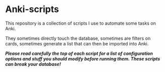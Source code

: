 # Anki-scripts

This repository is a collection of scripts I use to automate some tasks on Anki.

They sometimes directly touch the database, sometimes are filters on cards,
sometimes generate a list that can then be imported into Anki.

***Please read carefully the top of each script for a list of configuration
options and stuff you should modify before running them. These scripts can break
your database!***
